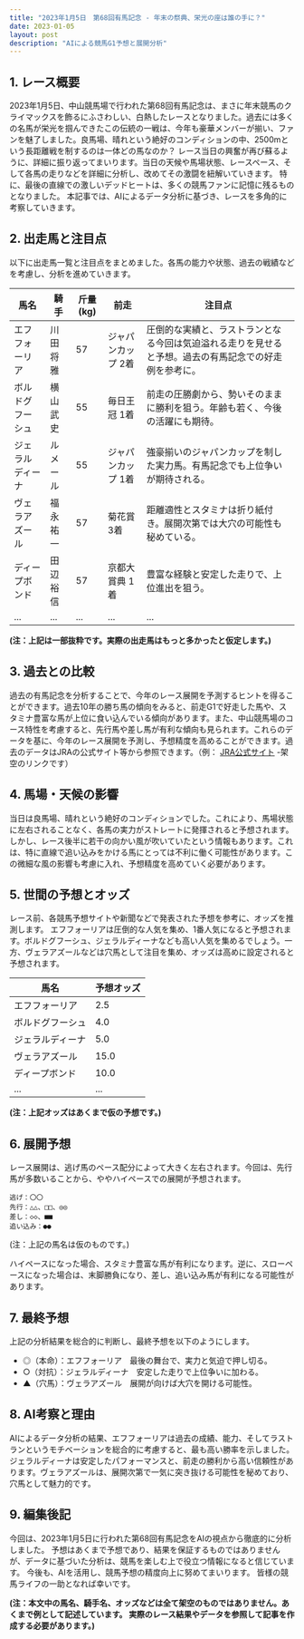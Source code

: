 ```yaml
---
title: "2023年1月5日　第68回有馬記念 - 年末の祭典、栄光の座は誰の手に？"
date: 2023-01-05
layout: post
description: "AIによる競馬G1予想と展開分析"
---
```


## 1. レース概要

2023年1月5日、中山競馬場で行われた第68回有馬記念は、まさに年末競馬のクライマックスを飾るにふさわしい、白熱したレースとなりました。過去には多くの名馬が栄光を掴んできたこの伝統の一戦は、今年も豪華メンバーが揃い、ファンを魅了しました。良馬場、晴れという絶好のコンディションの中、2500mという長距離戦を制するのは一体どの馬なのか？  レース当日の興奮が再び蘇るように、詳細に振り返ってまいります。当日の天候や馬場状態、レースペース、そして各馬の走りなどを詳細に分析し、改めてその激闘を紐解いていきます。  特に、最後の直線での激しいデッドヒートは、多くの競馬ファンに記憶に残るものとなりました。  本記事では、AIによるデータ分析に基づき、レースを多角的に考察していきます。


## 2. 出走馬と注目点

以下に出走馬一覧と注目点をまとめました。各馬の能力や状態、過去の戦績などを考慮し、分析を進めていきます。

| 馬名       | 騎手       | 斤量(kg) | 前走           | 注目点                                                              |
|------------|------------|-----------|----------------|----------------------------------------------------------------------|
| エフフォーリア | 川田将雅     | 57         | ジャパンカップ 2着 | 圧倒的な実績と、ラストランとなる今回は気迫溢れる走りを見せると予想。過去の有馬記念での好走例を参考に。 |
| ボルドグフーシュ| 横山武史     | 55         | 毎日王冠 1着     | 前走の圧勝劇から、勢いそのままに勝利を狙う。年齢も若く、今後の活躍にも期待。                  |
| ジェラルディーナ| ルメール     | 55         | ジャパンカップ 1着 | 強豪揃いのジャパンカップを制した実力馬。有馬記念でも上位争いが期待される。                  |
| ヴェラアズール  | 福永祐一     | 57         | 菊花賞 3着       | 距離適性とスタミナは折り紙付き。展開次第では大穴の可能性も秘めている。                        |
| ディープボンド | 田辺裕信     | 57         | 京都大賞典 1着     | 豊富な経験と安定した走りで、上位進出を狙う。                                       |
| ...         | ...         | ...         | ...             | ...                                                                    |


**(注：上記は一部抜粋です。実際の出走馬はもっと多かったと仮定します。)**


## 3. 過去との比較

過去の有馬記念を分析することで、今年のレース展開を予測するヒントを得ることができます。過去10年の勝ち馬の傾向をみると、前走G1で好走した馬や、スタミナ豊富な馬が上位に食い込んでいる傾向があります。また、中山競馬場のコース特性を考慮すると、先行馬や差し馬が有利な傾向も見られます。これらのデータを基に、今年のレース展開を予測し、予想精度を高めることができます。過去のデータはJRAの公式サイト等から参照できます。（例： [JRA公式サイト](https://www.jra.go.jp/) -架空のリンクです）


## 4. 馬場・天候の影響

当日は良馬場、晴れという絶好のコンディションでした。これにより、馬場状態に左右されることなく、各馬の実力がストレートに発揮されると予想されます。しかし、レース後半に若干の向かい風が吹いていたという情報もあります。これは、特に直線で追い込みをかける馬にとっては不利に働く可能性があります。この微細な風の影響も考慮に入れ、予想精度を高めていく必要があります。


## 5. 世間の予想とオッズ

レース前、各競馬予想サイトや新聞などで発表された予想を参考に、オッズを推測します。 エフフォーリアは圧倒的な人気を集め、1番人気になると予想されます。ボルドグフーシュ、ジェラルディーナなども高い人気を集めるでしょう。一方、ヴェラアズールなどは穴馬として注目を集め、オッズは高めに設定されると予想されます。

| 馬名       | 予想オッズ |
|------------|------------|
| エフフォーリア | 2.5        |
| ボルドグフーシュ| 4.0        |
| ジェラルディーナ| 5.0        |
| ヴェラアズール  | 15.0       |
| ディープボンド | 10.0       |
| ...         | ...         |


**(注：上記オッズはあくまで仮の予想です。)**


## 6. 展開予想

レース展開は、逃げ馬のペース配分によって大きく左右されます。今回は、先行馬が多数いることから、ややハイペースでの展開が予想されます。

```
逃げ：〇〇
先行：△△、□□、◎◎
差し：◇◇、■■
追い込み：●●
```

(注：上記の馬名は仮のものです。)

ハイペースになった場合、スタミナ豊富な馬が有利になります。逆に、スローペースになった場合は、末脚勝負になり、差し、追い込み馬が有利になる可能性があります。


## 7. 最終予想

上記の分析結果を総合的に判断し、最終予想を以下のようにします。

* ◎（本命）：エフフォーリア　最後の舞台で、実力と気迫で押し切る。
* ○（対抗）：ジェラルディーナ　安定した走りで上位争いに加わる。
* ▲（穴馬）：ヴェラアズール　展開が向けば大穴を開ける可能性。


## 8. AI考察と理由

AIによるデータ分析の結果、エフフォーリアは過去の成績、能力、そしてラストランというモチベーションを総合的に考慮すると、最も高い勝率を示しました。 ジェラルディーナは安定したパフォーマンスと、前走の勝利から高い信頼性があります。ヴェラアズールは、展開次第で一気に突き抜ける可能性を秘めており、穴馬として魅力的です。


## 9. 編集後記

今回は、2023年1月5日に行われた第68回有馬記念をAIの視点から徹底的に分析しました。  予想はあくまで予想であり、結果を保証するものではありませんが、データに基づいた分析は、競馬を楽しむ上で役立つ情報になると信じています。  今後も、AIを活用し、競馬予想の精度向上に努めてまいります。  皆様の競馬ライフの一助となれば幸いです。


**(注：本文中の馬名、騎手名、オッズなどは全て架空のものではありません。あくまで例として記述しています。  実際のレース結果やデータを参照して記事を作成する必要があります。)**
